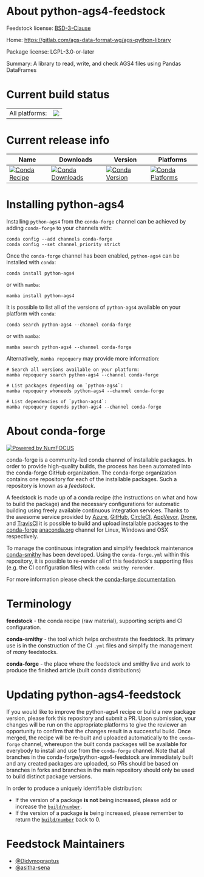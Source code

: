 About python-ags4-feedstock
===========================

Feedstock license: [BSD-3-Clause](https://github.com/conda-forge/python-ags4-feedstock/blob/main/LICENSE.txt)

Home: https://gitlab.com/ags-data-format-wg/ags-python-library

Package license: LGPL-3.0-or-later

Summary: A library to read, write, and check AGS4 files using Pandas DataFrames

Current build status
====================


<table><tr><td>All platforms:</td>
    <td>
      <a href="https://dev.azure.com/conda-forge/feedstock-builds/_build/latest?definitionId=12890&branchName=main">
        <img src="https://dev.azure.com/conda-forge/feedstock-builds/_apis/build/status/python-ags4-feedstock?branchName=main">
      </a>
    </td>
  </tr>
</table>

Current release info
====================

| Name | Downloads | Version | Platforms |
| --- | --- | --- | --- |
| [![Conda Recipe](https://img.shields.io/badge/recipe-python--ags4-green.svg)](https://anaconda.org/conda-forge/python-ags4) | [![Conda Downloads](https://img.shields.io/conda/dn/conda-forge/python-ags4.svg)](https://anaconda.org/conda-forge/python-ags4) | [![Conda Version](https://img.shields.io/conda/vn/conda-forge/python-ags4.svg)](https://anaconda.org/conda-forge/python-ags4) | [![Conda Platforms](https://img.shields.io/conda/pn/conda-forge/python-ags4.svg)](https://anaconda.org/conda-forge/python-ags4) |

Installing python-ags4
======================

Installing `python-ags4` from the `conda-forge` channel can be achieved by adding `conda-forge` to your channels with:

```
conda config --add channels conda-forge
conda config --set channel_priority strict
```

Once the `conda-forge` channel has been enabled, `python-ags4` can be installed with `conda`:

```
conda install python-ags4
```

or with `mamba`:

```
mamba install python-ags4
```

It is possible to list all of the versions of `python-ags4` available on your platform with `conda`:

```
conda search python-ags4 --channel conda-forge
```

or with `mamba`:

```
mamba search python-ags4 --channel conda-forge
```

Alternatively, `mamba repoquery` may provide more information:

```
# Search all versions available on your platform:
mamba repoquery search python-ags4 --channel conda-forge

# List packages depending on `python-ags4`:
mamba repoquery whoneeds python-ags4 --channel conda-forge

# List dependencies of `python-ags4`:
mamba repoquery depends python-ags4 --channel conda-forge
```


About conda-forge
=================

[![Powered by
NumFOCUS](https://img.shields.io/badge/powered%20by-NumFOCUS-orange.svg?style=flat&colorA=E1523D&colorB=007D8A)](https://numfocus.org)

conda-forge is a community-led conda channel of installable packages.
In order to provide high-quality builds, the process has been automated into the
conda-forge GitHub organization. The conda-forge organization contains one repository
for each of the installable packages. Such a repository is known as a *feedstock*.

A feedstock is made up of a conda recipe (the instructions on what and how to build
the package) and the necessary configurations for automatic building using freely
available continuous integration services. Thanks to the awesome service provided by
[Azure](https://azure.microsoft.com/en-us/services/devops/), [GitHub](https://github.com/),
[CircleCI](https://circleci.com/), [AppVeyor](https://www.appveyor.com/),
[Drone](https://cloud.drone.io/welcome), and [TravisCI](https://travis-ci.com/)
it is possible to build and upload installable packages to the
[conda-forge](https://anaconda.org/conda-forge) [anaconda.org](https://anaconda.org/)
channel for Linux, Windows and OSX respectively.

To manage the continuous integration and simplify feedstock maintenance
[conda-smithy](https://github.com/conda-forge/conda-smithy) has been developed.
Using the ``conda-forge.yml`` within this repository, it is possible to re-render all of
this feedstock's supporting files (e.g. the CI configuration files) with ``conda smithy rerender``.

For more information please check the [conda-forge documentation](https://conda-forge.org/docs/).

Terminology
===========

**feedstock** - the conda recipe (raw material), supporting scripts and CI configuration.

**conda-smithy** - the tool which helps orchestrate the feedstock.
                   Its primary use is in the construction of the CI ``.yml`` files
                   and simplify the management of *many* feedstocks.

**conda-forge** - the place where the feedstock and smithy live and work to
                  produce the finished article (built conda distributions)


Updating python-ags4-feedstock
==============================

If you would like to improve the python-ags4 recipe or build a new
package version, please fork this repository and submit a PR. Upon submission,
your changes will be run on the appropriate platforms to give the reviewer an
opportunity to confirm that the changes result in a successful build. Once
merged, the recipe will be re-built and uploaded automatically to the
`conda-forge` channel, whereupon the built conda packages will be available for
everybody to install and use from the `conda-forge` channel.
Note that all branches in the conda-forge/python-ags4-feedstock are
immediately built and any created packages are uploaded, so PRs should be based
on branches in forks and branches in the main repository should only be used to
build distinct package versions.

In order to produce a uniquely identifiable distribution:
 * If the version of a package **is not** being increased, please add or increase
   the [``build/number``](https://docs.conda.io/projects/conda-build/en/latest/resources/define-metadata.html#build-number-and-string).
 * If the version of a package **is** being increased, please remember to return
   the [``build/number``](https://docs.conda.io/projects/conda-build/en/latest/resources/define-metadata.html#build-number-and-string)
   back to 0.

Feedstock Maintainers
=====================

* [@Didymograptus](https://github.com/Didymograptus/)
* [@asitha-sena](https://github.com/asitha-sena/)

